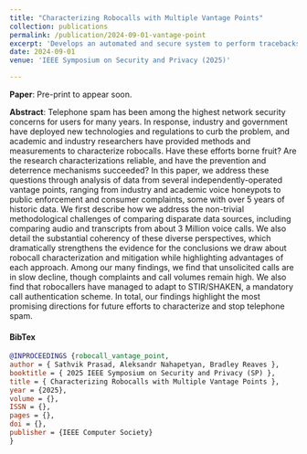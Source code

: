 ```yaml
---
title: "Characterizing Robocalls with Multiple Vantage Points"
collection: publications
permalink: /publication/2024-09-01-vantage-point
excerpt: 'Develops an automated and secure system to perform tracebacks -- an investigative task of identifying the point of origin of illegal robocalls.'
date: 2024-09-01
venue: 'IEEE Symposium on Security and Privacy (2025)'

---
```


**Paper**: Pre-print to appear soon.

**Abstract**: Telephone spam has been among the highest network security concerns for users for many years. In response, industry and government have deployed new technologies and regulations to curb the problem, and academic and industry researchers have provided methods and measurements to characterize robocalls. Have these efforts borne fruit? Are the research characterizations reliable, and have the prevention and deterrence mechanisms succeeded? In this paper, we address these questions through analysis of data from several independently-operated vantage points, ranging from industry and academic voice honeypots to public enforcement and consumer complaints, some with over 5 years of historic data. We first describe how we address the non-trivial methodological challenges of comparing disparate data sources, including comparing audio and transcripts from about 3 Million voice calls. We also detail the substantial coherency of these diverse perspectives, which dramatically strengthens the evidence for the conclusions we draw about robocall characterization and mitigation while highlighting advantages of each approach. Among our many findings, we find that unsolicited calls are in slow decline, though complaints and call volumes remain high. We also find that robocallers have managed to adapt to STIR/SHAKEN, a mandatory call authentication scheme. In total, our findings highlight the most promising directions for future efforts to characterize and stop telephone spam.

#### BibTex

```Bibtex
@INPROCEEDINGS {robocall_vantage_point,
author = { Sathvik Prasad, Aleksandr Nahapetyan, Bradley Reaves },
booktitle = { 2025 IEEE Symposium on Security and Privacy (SP) },
title = { Characterizing Robocalls with Multiple Vantage Points },
year = {2025},
volume = {},
ISSN = {},
pages = {},
doi = {},
publisher = {IEEE Computer Society}
}

```